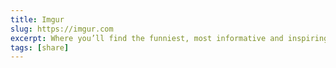 ```yaml
---
title: Imgur
slug: https://imgur.com
excerpt: Where you’ll find the funniest, most informative and inspiring images, memes, GIFs, and visual stories served up in an endless stream of bite-sized fun.
tags: [share]
---
```

